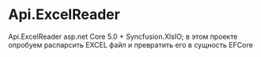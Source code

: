# Api.ExcelReader
Api.ExcelReader   asp.net Core 5.0 + Syncfusion.XlsIO;  в этом проекте опробуем распарсить EXCEL файл и превратить его в сущность EFCore
